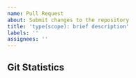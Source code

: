 ```yaml
---
name: Pull Request
about: Submit changes to the repository
title: 'type(scope): brief description'
labels: ''
assignees: ''
---
```


<!-- 
AUDIENCE: A developer juggling 6 tmux panes, 17 GitHub issues, and a cold cup of coffee
PHILOSOPHY: Optimize for the human reviewer who is the constraint
GOAL: Make PR review a moment of clarity in the chaos, not another tab to dread

Remember: No emojis in titles, but the body should be vibrant and visually engaging 🎯
-->

## Git Statistics